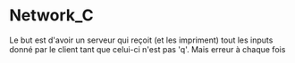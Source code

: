 # Network_C

Le but est d'avoir un serveur qui reçoit (et les impriment) tout les inputs donné par le client tant que celui-ci n'est pas 'q'. Mais erreur à chaque fois 
